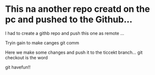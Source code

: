 # This na another repo creatd on the pc and pushed to the Github... 
I had to create a githb repo and push this one as remote ...

Tryin gain to make canges
git comm

Here we make some changes and push it to the ticcekt branch...
 git checkout is the word

 git havefun!! 